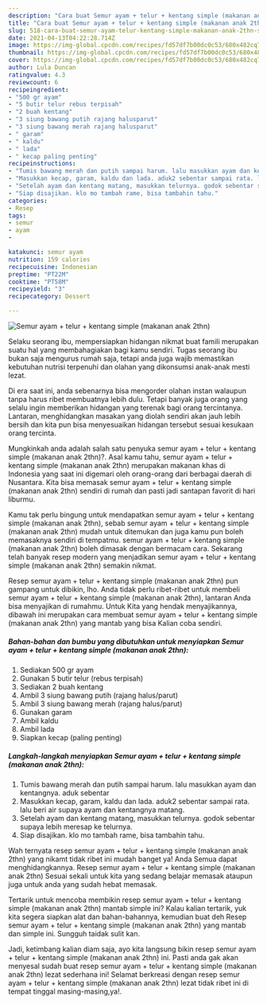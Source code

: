 ```yaml
---
description: "Cara buat Semur ayam + telur + kentang simple (makanan anak 2thn) Sederhana dan Mudah Dibuat"
title: "Cara buat Semur ayam + telur + kentang simple (makanan anak 2thn) Sederhana dan Mudah Dibuat"
slug: 518-cara-buat-semur-ayam-telur-kentang-simple-makanan-anak-2thn-sederhana-dan-mudah-dibuat
date: 2021-04-13T04:22:28.714Z
image: https://img-global.cpcdn.com/recipes/fd57df7b00dc0c53/680x482cq70/semur-ayam-telur-kentang-simple-makanan-anak-2thn-foto-resep-utama.jpg
thumbnail: https://img-global.cpcdn.com/recipes/fd57df7b00dc0c53/680x482cq70/semur-ayam-telur-kentang-simple-makanan-anak-2thn-foto-resep-utama.jpg
cover: https://img-global.cpcdn.com/recipes/fd57df7b00dc0c53/680x482cq70/semur-ayam-telur-kentang-simple-makanan-anak-2thn-foto-resep-utama.jpg
author: Lula Duncan
ratingvalue: 4.3
reviewcount: 6
recipeingredient:
- "500 gr ayam"
- "5 butir telur rebus terpisah"
- "2 buah kentang"
- "3 siung bawang putih rajang halusparut"
- "3 siung bawang merah rajang halusparut"
- " garam"
- " kaldu"
- " lada"
- " kecap paling penting"
recipeinstructions:
- "Tumis bawang merah dan putih sampai harum. lalu masukkan ayam dan kentangnya. aduk sebentar"
- "Masukkan kecap, garam, kaldu dan lada. aduk2 sebentar sampai rata. lalu beri air supaya ayam dan kentangnya matang."
- "Setelah ayam dan kentang matang, masukkan telurnya. godok sebentar supaya lebih meresap ke telurnya."
- "Siap disajikan. klo mo tambah rame, bisa tambahin tahu."
categories:
- Resep
tags:
- semur
- ayam
- 

katakunci: semur ayam  
nutrition: 159 calories
recipecuisine: Indonesian
preptime: "PT22M"
cooktime: "PT58M"
recipeyield: "3"
recipecategory: Dessert

---
```



![Semur ayam + telur + kentang simple (makanan anak 2thn)](https://img-global.cpcdn.com/recipes/fd57df7b00dc0c53/680x482cq70/semur-ayam-telur-kentang-simple-makanan-anak-2thn-foto-resep-utama.jpg)

Selaku seorang ibu, mempersiapkan hidangan nikmat buat famili merupakan suatu hal yang membahagiakan bagi kamu sendiri. Tugas seorang ibu bukan saja mengurus rumah saja, tetapi anda juga wajib memastikan kebutuhan nutrisi terpenuhi dan olahan yang dikonsumsi anak-anak mesti lezat.

Di era  saat ini, anda sebenarnya bisa mengorder olahan instan walaupun tanpa harus ribet membuatnya lebih dulu. Tetapi banyak juga orang yang selalu ingin memberikan hidangan yang terenak bagi orang tercintanya. Lantaran, menghidangkan masakan yang diolah sendiri akan jauh lebih bersih dan kita pun bisa menyesuaikan hidangan tersebut sesuai kesukaan orang tercinta. 



Mungkinkah anda adalah salah satu penyuka semur ayam + telur + kentang simple (makanan anak 2thn)?. Asal kamu tahu, semur ayam + telur + kentang simple (makanan anak 2thn) merupakan makanan khas di Indonesia yang saat ini digemari oleh orang-orang dari berbagai daerah di Nusantara. Kita bisa memasak semur ayam + telur + kentang simple (makanan anak 2thn) sendiri di rumah dan pasti jadi santapan favorit di hari liburmu.

Kamu tak perlu bingung untuk mendapatkan semur ayam + telur + kentang simple (makanan anak 2thn), sebab semur ayam + telur + kentang simple (makanan anak 2thn) mudah untuk ditemukan dan juga kamu pun boleh memasaknya sendiri di tempatmu. semur ayam + telur + kentang simple (makanan anak 2thn) boleh dimasak dengan bermacam cara. Sekarang telah banyak resep modern yang menjadikan semur ayam + telur + kentang simple (makanan anak 2thn) semakin nikmat.

Resep semur ayam + telur + kentang simple (makanan anak 2thn) pun gampang untuk dibikin, lho. Anda tidak perlu ribet-ribet untuk membeli semur ayam + telur + kentang simple (makanan anak 2thn), lantaran Anda bisa menyajikan di rumahmu. Untuk Kita yang hendak menyajikannya, dibawah ini merupakan cara membuat semur ayam + telur + kentang simple (makanan anak 2thn) yang mantab yang bisa Kalian coba sendiri.

<!--inarticleads1-->

##### Bahan-bahan dan bumbu yang dibutuhkan untuk menyiapkan Semur ayam + telur + kentang simple (makanan anak 2thn):

1. Sediakan 500 gr ayam
1. Gunakan 5 butir telur (rebus terpisah)
1. Sediakan 2 buah kentang
1. Ambil 3 siung bawang putih (rajang halus/parut)
1. Ambil 3 siung bawang merah (rajang halus/parut)
1. Gunakan  garam
1. Ambil  kaldu
1. Ambil  lada
1. Siapkan  kecap (paling penting)




<!--inarticleads2-->

##### Langkah-langkah menyiapkan Semur ayam + telur + kentang simple (makanan anak 2thn):

1. Tumis bawang merah dan putih sampai harum. lalu masukkan ayam dan kentangnya. aduk sebentar
1. Masukkan kecap, garam, kaldu dan lada. aduk2 sebentar sampai rata. lalu beri air supaya ayam dan kentangnya matang.
1. Setelah ayam dan kentang matang, masukkan telurnya. godok sebentar supaya lebih meresap ke telurnya.
1. Siap disajikan. klo mo tambah rame, bisa tambahin tahu.




Wah ternyata resep semur ayam + telur + kentang simple (makanan anak 2thn) yang nikamt tidak ribet ini mudah banget ya! Anda Semua dapat menghidangkannya. Resep semur ayam + telur + kentang simple (makanan anak 2thn) Sesuai sekali untuk kita yang sedang belajar memasak ataupun juga untuk anda yang sudah hebat memasak.

Tertarik untuk mencoba membikin resep semur ayam + telur + kentang simple (makanan anak 2thn) mantab simple ini? Kalau kalian tertarik, yuk kita segera siapkan alat dan bahan-bahannya, kemudian buat deh Resep semur ayam + telur + kentang simple (makanan anak 2thn) yang mantab dan simple ini. Sungguh taidak sulit kan. 

Jadi, ketimbang kalian diam saja, ayo kita langsung bikin resep semur ayam + telur + kentang simple (makanan anak 2thn) ini. Pasti anda gak akan menyesal sudah buat resep semur ayam + telur + kentang simple (makanan anak 2thn) lezat sederhana ini! Selamat berkreasi dengan resep semur ayam + telur + kentang simple (makanan anak 2thn) lezat tidak ribet ini di tempat tinggal masing-masing,ya!.

